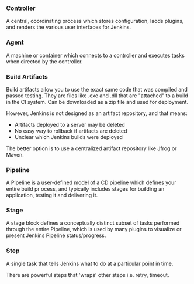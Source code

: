 ### Controller

A central, coordinating process which stores configuration, laods plugins, and renders the various user interfaces for Jenkins.

### Agent

A machine or container which connects to a controller and executes tasks when directed by the controller.

### Build Artifacts

Build artifacts allow you to use the exact same code that was compiled and passed testing. They are files like .exe and .dll that are "attached" to a build in the CI system. Can be downloaded as a zip file and used for deployment.

However, Jenkins is not designed as an artifact repository, and that means:

- Artifacts deployed to a server may be deleted
- No easy way to rollback if artifacts are deleted
- Unclear which Jenkins builds were deployed

The better option is to use a centralized artifact repository like Jfrog or Maven.

### Pipeline

A Pipeline is a user-defined model of a CD pipeline which defines your entire build pr ocess, and typically includes stages for building an application, testing it and delivering it.

### Stage

A stage block defines a conceptually distinct subset of tasks performed through the entire Pipeline, which is used by many plugins to visualize or present Jenkins Pipeline status/progress.

### Step

A single task that tells Jenkins what to do at a particular point in time.

There are powerful steps that 'wraps' other steps i.e. retry, timeout.

